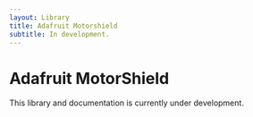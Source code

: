 ```yaml
---
layout: Library
title: Adafruit Motorshield
subtitle: In development.
---
```


# Adafruit MotorShield

This library and documentation is currently under development.